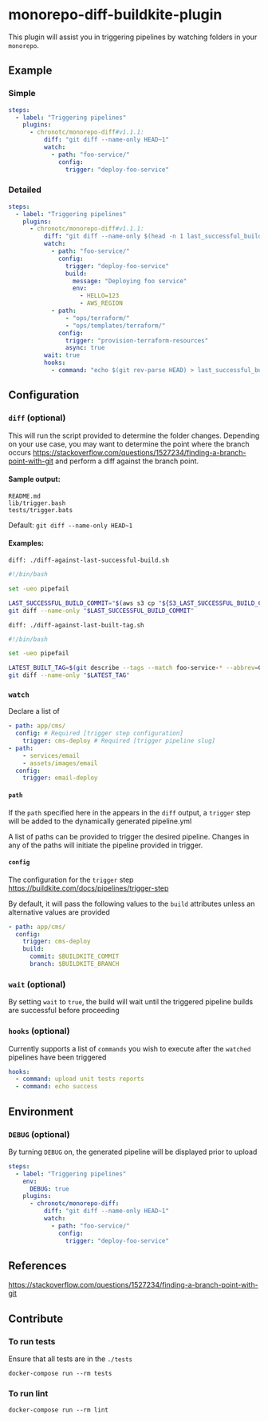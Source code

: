 # monorepo-diff-buildkite-plugin

This plugin will assist you in triggering pipelines by watching folders in your `monorepo`.

## Example

### Simple

```yml
steps:
  - label: "Triggering pipelines"
    plugins:
      - chronotc/monorepo-diff#v1.1.1:
          diff: "git diff --name-only HEAD~1"
          watch:
            - path: "foo-service/"
              config:
                trigger: "deploy-foo-service"
```

### Detailed

```yml
steps:
  - label: "Triggering pipelines"
    plugins:
      - chronotc/monorepo-diff#v1.1.1:
          diff: "git diff --name-only $(head -n 1 last_successful_build)"
          watch:
            - path: "foo-service/"
              config:
                trigger: "deploy-foo-service"
                build:
                  message: "Deploying foo service"
                  env:
                    - HELLO=123
                    - AWS_REGION
            - path:
                - "ops/terraform/"
                - "ops/templates/terraform/"
              config:
                trigger: "provision-terraform-resources"
                async: true
          wait: true
          hooks:
            - command: "echo $(git rev-parse HEAD) > last_successful_build"
```

## Configuration

### `diff` (optional)

This will run the script provided to determine the folder changes.
Depending on your use case, you may want to determine the point where the branch occurs
https://stackoverflow.com/questions/1527234/finding-a-branch-point-with-git and perform a diff against the branch point.

#### Sample output:
```
README.md
lib/trigger.bash
tests/trigger.bats
```

Default: `git diff --name-only HEAD~1`

#### Examples:

`diff: ./diff-against-last-successful-build.sh`

```bash
#!/bin/bash

set -ueo pipefail

LAST_SUCCESSFUL_BUILD_COMMIT="$(aws s3 cp "${S3_LAST_SUCCESSFUL_BUILD_COMMIT_PATH}" - | head -n 1)"
git diff --name-only "$LAST_SUCCESSFUL_BUILD_COMMIT"
```

`diff: ./diff-against-last-built-tag.sh`

```bash
#!/bin/bash

set -ueo pipefail

LATEST_BUILT_TAG=$(git describe --tags --match foo-service-* --abbrev=0)
git diff --name-only "$LATEST_TAG"
```

### `watch`

Declare a list of

```yaml
- path: app/cms/
  config: # Required [trigger step configuration]
    trigger: cms-deploy # Required [trigger pipeline slug]
- path:
    - services/email
    - assets/images/email
  config:
    trigger: email-deploy
```

#### `path`

If the `path` specified here in the appears in the `diff` output, a `trigger` step will be added to the dynamically generated pipeline.yml

A list of paths can be provided to trigger the desired pipeline. Changes in any of the paths will initiate the pipeline provided in trigger.

#### `config`

The configuration for the `trigger` step https://buildkite.com/docs/pipelines/trigger-step

By default, it will pass the following values to the `build` attributes unless an alternative values are provided

```yaml
- path: app/cms/
  config:
    trigger: cms-deploy
    build:
      commit: $BUILDKITE_COMMIT
      branch: $BUILDKITE_BRANCH
```

### `wait` (optional)

By setting `wait` to `true`, the build will wait until the triggered pipeline builds are successful before proceeding

### `hooks` (optional)

Currently supports a list of `commands` you wish to execute after the `watched` pipelines have been triggered

```yaml
hooks:
  - command: upload unit tests reports
  - command: echo success

```

## Environment

### `DEBUG` (optional)

By turning `DEBUG` on, the generated pipeline will be displayed prior to upload

```yaml
steps:
  - label: "Triggering pipelines"
    env:
      DEBUG: true
    plugins:
      - chronotc/monorepo-diff:
          diff: "git diff --name-only HEAD~1"
          watch:
            - path: "foo-service/"
              config:
                trigger: "deploy-foo-service"
```

## References

https://stackoverflow.com/questions/1527234/finding-a-branch-point-with-git

## Contribute

### To run tests

Ensure that all tests are in the `./tests`

`docker-compose run --rm tests`

### To run lint

`docker-compose run --rm lint`
